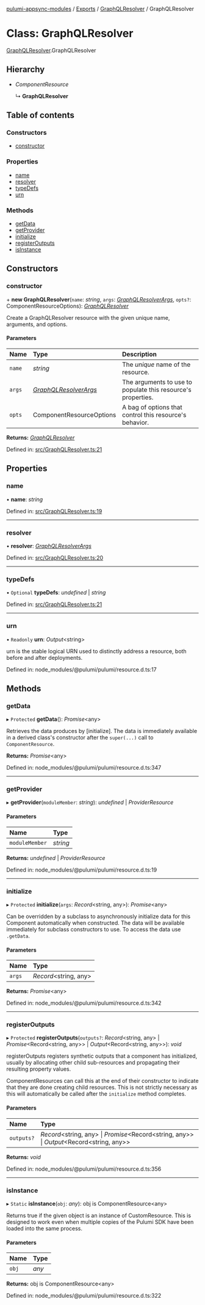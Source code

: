 [pulumi-appsync-modules](../README.md) / [Exports](../modules.md) / [GraphQLResolver](../modules/graphqlresolver.md) / GraphQLResolver

# Class: GraphQLResolver

[GraphQLResolver](../modules/graphqlresolver.md).GraphQLResolver

## Hierarchy

- *ComponentResource*

  ↳ **GraphQLResolver**

## Table of contents

### Constructors

- [constructor](graphqlresolver.graphqlresolver-1.md#constructor)

### Properties

- [name](graphqlresolver.graphqlresolver-1.md#name)
- [resolver](graphqlresolver.graphqlresolver-1.md#resolver)
- [typeDefs](graphqlresolver.graphqlresolver-1.md#typedefs)
- [urn](graphqlresolver.graphqlresolver-1.md#urn)

### Methods

- [getData](graphqlresolver.graphqlresolver-1.md#getdata)
- [getProvider](graphqlresolver.graphqlresolver-1.md#getprovider)
- [initialize](graphqlresolver.graphqlresolver-1.md#initialize)
- [registerOutputs](graphqlresolver.graphqlresolver-1.md#registeroutputs)
- [isInstance](graphqlresolver.graphqlresolver-1.md#isinstance)

## Constructors

### constructor

\+ **new GraphQLResolver**(`name`: *string*, `args`: [*GraphQLResolverArgs*](../interfaces/graphqlresolver.graphqlresolverargs.md), `opts?`: ComponentResourceOptions): [*GraphQLResolver*](graphqlresolver.graphqlresolver-1.md)

Create a GraphQLResolver resource with the given unique name, arguments, and options.

#### Parameters

| Name | Type | Description |
| :------ | :------ | :------ |
| `name` | *string* | The _unique_ name of the resource. |
| `args` | [*GraphQLResolverArgs*](../interfaces/graphqlresolver.graphqlresolverargs.md) | The arguments to use to populate this resource's properties. |
| `opts` | ComponentResourceOptions | A bag of options that control this resource's behavior. |

**Returns:** [*GraphQLResolver*](graphqlresolver.graphqlresolver-1.md)

Defined in: [src/GraphQLResolver.ts:21](https://github.com/bjerkio/pulumi-appsync-modules/blob/2a7a038/src/GraphQLResolver.ts#L21)

## Properties

### name

• **name**: *string*

Defined in: [src/GraphQLResolver.ts:19](https://github.com/bjerkio/pulumi-appsync-modules/blob/2a7a038/src/GraphQLResolver.ts#L19)

___

### resolver

• **resolver**: [*GraphQLResolverArgs*](../interfaces/graphqlresolver.graphqlresolverargs.md)

Defined in: [src/GraphQLResolver.ts:20](https://github.com/bjerkio/pulumi-appsync-modules/blob/2a7a038/src/GraphQLResolver.ts#L20)

___

### typeDefs

• `Optional` **typeDefs**: *undefined* \| *string*

Defined in: [src/GraphQLResolver.ts:21](https://github.com/bjerkio/pulumi-appsync-modules/blob/2a7a038/src/GraphQLResolver.ts#L21)

___

### urn

• `Readonly` **urn**: *Output*<string\>

urn is the stable logical URN used to distinctly address a resource, both before and after
deployments.

Defined in: node_modules/@pulumi/pulumi/resource.d.ts:17

## Methods

### getData

▸ `Protected` **getData**(): *Promise*<any\>

Retrieves the data produces by [initialize].  The data is immediately available in a
derived class's constructor after the `super(...)` call to `ComponentResource`.

**Returns:** *Promise*<any\>

Defined in: node_modules/@pulumi/pulumi/resource.d.ts:347

___

### getProvider

▸ **getProvider**(`moduleMember`: *string*): *undefined* \| *ProviderResource*

#### Parameters

| Name | Type |
| :------ | :------ |
| `moduleMember` | *string* |

**Returns:** *undefined* \| *ProviderResource*

Defined in: node_modules/@pulumi/pulumi/resource.d.ts:19

___

### initialize

▸ `Protected` **initialize**(`args`: *Record*<string, any\>): *Promise*<any\>

Can be overridden by a subclass to asynchronously initialize data for this Component
automatically when constructed.  The data will be available immediately for subclass
constructors to use.  To access the data use `.getData`.

#### Parameters

| Name | Type |
| :------ | :------ |
| `args` | *Record*<string, any\> |

**Returns:** *Promise*<any\>

Defined in: node_modules/@pulumi/pulumi/resource.d.ts:342

___

### registerOutputs

▸ `Protected` **registerOutputs**(`outputs?`: *Record*<string, any\> \| *Promise*<Record<string, any\>\> \| *Output*<Record<string, any\>\>): *void*

registerOutputs registers synthetic outputs that a component has initialized, usually by
allocating other child sub-resources and propagating their resulting property values.

ComponentResources can call this at the end of their constructor to indicate that they are
done creating child resources.  This is not strictly necessary as this will automatically be
called after the `initialize` method completes.

#### Parameters

| Name | Type |
| :------ | :------ |
| `outputs?` | *Record*<string, any\> \| *Promise*<Record<string, any\>\> \| *Output*<Record<string, any\>\> |

**Returns:** *void*

Defined in: node_modules/@pulumi/pulumi/resource.d.ts:356

___

### isInstance

▸ `Static` **isInstance**(`obj`: *any*): obj is ComponentResource<any\>

Returns true if the given object is an instance of CustomResource.  This is designed to work even when
multiple copies of the Pulumi SDK have been loaded into the same process.

#### Parameters

| Name | Type |
| :------ | :------ |
| `obj` | *any* |

**Returns:** obj is ComponentResource<any\>

Defined in: node_modules/@pulumi/pulumi/resource.d.ts:322
